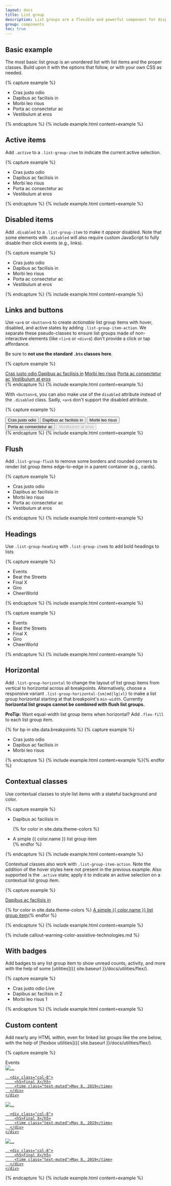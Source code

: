 ```yaml
---
layout: docs
title: List group
description: List groups are a flexible and powerful component for displaying a series of content. Modify and extend them to support just about any content within.
group: components
toc: true
---
```


## Basic example

The most basic list group is an unordered list with list items and the proper classes. Build upon it with the options that follow, or with your own CSS as needed.

{% capture example %}

<ul class="list-group">
  <li class="list-group-item">Cras justo odio</li>
  <li class="list-group-item">Dapibus ac facilisis in</li>
  <li class="list-group-item">Morbi leo risus</li>
  <li class="list-group-item">Porta ac consectetur ac</li>
  <li class="list-group-item">Vestibulum at eros</li>
</ul>
{% endcapture %}
{% include example.html content=example %}

## Active items

Add `.active` to a `.list-group-item` to indicate the current active selection.

{% capture example %}

<ul class="list-group">
  <li class="list-group-item active">Cras justo odio</li>
  <li class="list-group-item">Dapibus ac facilisis in</li>
  <li class="list-group-item">Morbi leo risus</li>
  <li class="list-group-item">Porta ac consectetur ac</li>
  <li class="list-group-item">Vestibulum at eros</li>
</ul>
{% endcapture %}
{% include example.html content=example %}

## Disabled items

Add `.disabled` to a `.list-group-item` to make it _appear_ disabled. Note that some elements with `.disabled` will also require custom JavaScript to fully disable their click events (e.g., links).

{% capture example %}

<ul class="list-group">
  <li class="list-group-item disabled" aria-disabled="true">Cras justo odio</li>
  <li class="list-group-item">Dapibus ac facilisis in</li>
  <li class="list-group-item">Morbi leo risus</li>
  <li class="list-group-item">Porta ac consectetur ac</li>
  <li class="list-group-item">Vestibulum at eros</li>
</ul>
{% endcapture %}
{% include example.html content=example %}

## Links and buttons

Use `<a>`s or `<button>`s to create _actionable_ list group items with hover, disabled, and active states by adding `.list-group-item-action`. We separate these pseudo-classes to ensure list groups made of non-interactive elements (like `<li>`s or `<div>`s) don't provide a click or tap affordance.

Be sure to **not use the standard `.btn` classes here**.

{% capture example %}

<div class="list-group">
  <a href="#" class="list-group-item list-group-item-action active">
    Cras justo odio
  </a>
  <a href="#" class="list-group-item list-group-item-action">Dapibus ac facilisis in</a>
  <a href="#" class="list-group-item list-group-item-action">Morbi leo risus</a>
  <a href="#" class="list-group-item list-group-item-action">Porta ac consectetur ac</a>
  <a href="#" class="list-group-item list-group-item-action disabled" tabindex="-1" aria-disabled="true">Vestibulum at eros</a>
</div>
{% endcapture %}
{% include example.html content=example %}

With `<button>`s, you can also make use of the `disabled` attribute instead of the `.disabled` class. Sadly, `<a>`s don't support the disabled attribute.

{% capture example %}

<div class="list-group">
  <button type="button" class="list-group-item list-group-item-action active">
    Cras justo odio
  </button>
  <button type="button" class="list-group-item list-group-item-action">Dapibus ac facilisis in</button>
  <button type="button" class="list-group-item list-group-item-action">Morbi leo risus</button>
  <button type="button" class="list-group-item list-group-item-action">Porta ac consectetur ac</button>
  <button type="button" class="list-group-item list-group-item-action" disabled>Vestibulum at eros</button>
</div>
{% endcapture %}
{% include example.html content=example %}

## Flush

Add `.list-group-flush` to remove some borders and rounded corners to render list group items edge-to-edge in a parent container (e.g., cards).

{% capture example %}

<ul class="list-group list-group-flush">
  <li class="list-group-item">Cras justo odio</li>
  <li class="list-group-item">Dapibus ac facilisis in</li>
  <li class="list-group-item">Morbi leo risus</li>
  <li class="list-group-item">Porta ac consectetur ac</li>
  <li class="list-group-item">Vestibulum at eros</li>
</ul>
{% endcapture %}
{% include example.html content=example %}

## Headings

Use `.list-group-heading` with `.list-group-item`s to add bold headings to lists

{% capture example %}

<ul class="list-group">
  <li class="list-group-heading">Events</li>
  <li class="list-group-item">Beat the Streets</li>
  <li class="list-group-item">Final X</li>
  <li class="list-group-item">Giro</li>
  <li class="list-group-item">CheerWorld</li>
</ul>
{% endcapture %}
{% include example.html content=example %}

{% capture example %}

<ul class="list-group list-group-flush">
  <li class="list-group-heading">Events</li>
  <li class="list-group-item">Beat the Streets</li>
  <li class="list-group-item">Final X</li>
  <li class="list-group-item">Giro</li>
  <li class="list-group-item">CheerWorld</li>
</ul>
{% endcapture %}
{% include example.html content=example %}

## Horizontal

Add `.list-group-horizontal` to change the layout of list group items from vertical to horizontal across all breakpoints. Alternatively, choose a responsive variant `.list-group-horizontal-{sm|md|lg|xl}` to make a list group horizontal starting at that breakpoint's `min-width`. Currently **horizontal list groups cannot be combined with flush list groups.**

**ProTip:** Want equal-width list group items when horizontal? Add `.flex-fill` to each list group item.

{% for bp in site.data.breakpoints %}
{% capture example %}

<ul class="list-group list-group-horizontal{{ bp.abbr }}">
  <li class="list-group-item">Cras justo odio</li>
  <li class="list-group-item">Dapibus ac facilisis in</li>
  <li class="list-group-item">Morbi leo risus</li>
</ul>
{% endcapture %}
{% include example.html content=example %}{% endfor %}

## Contextual classes

Use contextual classes to style list items with a stateful background and color.

{% capture example %}

<ul class="list-group">
  <li class="list-group-item">Dapibus ac facilisis in</li>

{% for color in site.data.theme-colors %}

  <li class="list-group-item list-group-item-{{ color.name }}">A simple {{ color.name }} list group item</li>{% endfor %}
</ul>
{% endcapture %}
{% include example.html content=example %}

Contextual classes also work with `.list-group-item-action`. Note the addition of the hover styles here not present in the previous example. Also supported is the `.active` state; apply it to indicate an active selection on a contextual list group item.

{% capture example %}

<div class="list-group">
  <a href="#" class="list-group-item list-group-item-action">Dapibus ac facilisis in</a>

{% for color in site.data.theme-colors %}
<a href="#" class="list-group-item list-group-item-action list-group-item-{{ color.name }}">A simple {{ color.name }} list group item</a>{% endfor %}

</div>
{% endcapture %}
{% include example.html content=example %}

{% include callout-warning-color-assistive-technologies.md %}

## With badges

Add badges to any list group item to show unread counts, activity, and more with the help of some [utilities]({{ site.baseurl }}/docs/utilities/flex/).

{% capture example %}

<ul class="list-group">
  <li class="list-group-item d-flex justify-content-between align-items-center">
    Cras justo odio
    <span class="badge badge-primary text-uppercase">Live</span>
  </li>
  <li class="list-group-item d-flex justify-content-between align-items-center">
    Dapibus ac facilisis in
    <span class="badge badge-primary badge-pill">2</span>
  </li>
  <li class="list-group-item d-flex justify-content-between align-items-center">
    Morbi leo risus
    <span class="badge badge-primary badge-pill">1</span>
  </li>
</ul>
{% endcapture %}
{% include example.html content=example %}

## Custom content

Add nearly any HTML within, even for linked list groups like the one below, with the help of [flexbox utilities]({{ site.baseurl }}/docs/utilities/flex/).

{% capture example %}

<div class="list-group">
  <div class="list-group-heading">Events</div>
  <a href="#" class="list-group-item list-group-item-action active">
    <div class="row">
      <div class="col-4">
        <img
          src="https://d2779tscntxxsw.cloudfront.net/5e31f3e4eb17c.png"
          class="img-fluid"
          alt="..."
        />
      </div>

      <div class="col-8">
        <h5>Final X</h5>
        <time class="text-muted">May 8, 2019</time>
      </div>
    </div>
  </a>
  <a href="#" class="list-group-item list-group-item-action">
    <div class="row">
      <div class="col-4">
        <img
          src="https://d2779tscntxxsw.cloudfront.net/5e31f3e4eb17c.png"
          class="img-fluid"
          alt="..."
        />
      </div>

      <div class="col-8">
        <h5>Final X</h5>
        <time class="text-muted">May 8, 2019</time>
      </div>
    </div>

  </a>
  <a href="#" class="list-group-item list-group-item-action">
    <div class="row">
      <div class="col-4">
        <img
          src="https://d2779tscntxxsw.cloudfront.net/5e31f3e4eb17c.png"
          class="img-fluid"
          alt="..."
        />
      </div>

      <div class="col-8">
        <h5>Final X</h5>
        <time class="text-muted">May 8, 2019</time>
      </div>
    </div>

  </a>
</div>
{% endcapture %}
{% include example.html content=example %}
